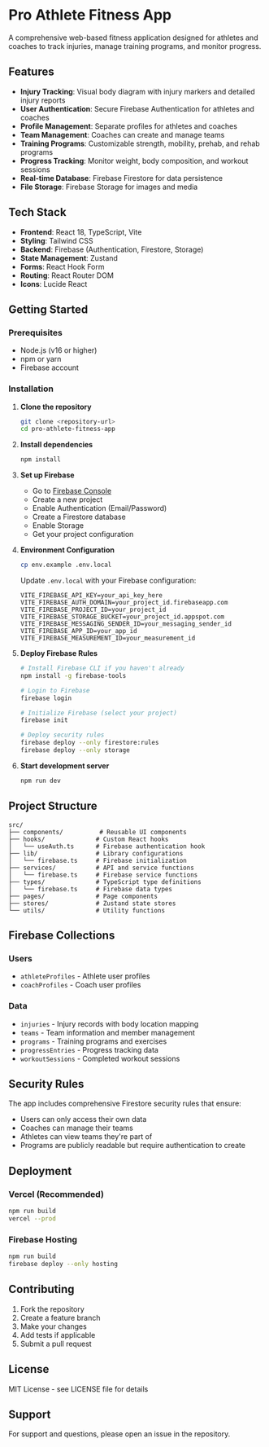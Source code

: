 # Pro Athlete Fitness App

A comprehensive web-based fitness application designed for athletes and coaches to track injuries, manage training programs, and monitor progress.

## Features

- **Injury Tracking**: Visual body diagram with injury markers and detailed injury reports
- **User Authentication**: Secure Firebase Authentication for athletes and coaches
- **Profile Management**: Separate profiles for athletes and coaches
- **Team Management**: Coaches can create and manage teams
- **Training Programs**: Customizable strength, mobility, prehab, and rehab programs
- **Progress Tracking**: Monitor weight, body composition, and workout sessions
- **Real-time Database**: Firebase Firestore for data persistence
- **File Storage**: Firebase Storage for images and media

## Tech Stack

- **Frontend**: React 18, TypeScript, Vite
- **Styling**: Tailwind CSS
- **Backend**: Firebase (Authentication, Firestore, Storage)
- **State Management**: Zustand
- **Forms**: React Hook Form
- **Routing**: React Router DOM
- **Icons**: Lucide React

## Getting Started

### Prerequisites

- Node.js (v16 or higher)
- npm or yarn
- Firebase account

### Installation

1. **Clone the repository**
   ```bash
   git clone <repository-url>
   cd pro-athlete-fitness-app
   ```

2. **Install dependencies**
   ```bash
   npm install
   ```

3. **Set up Firebase**
   - Go to [Firebase Console](https://console.firebase.google.com/)
   - Create a new project
   - Enable Authentication (Email/Password)
   - Create a Firestore database
   - Enable Storage
   - Get your project configuration

4. **Environment Configuration**
   ```bash
   cp env.example .env.local
   ```
   
   Update `.env.local` with your Firebase configuration:
   ```env
   VITE_FIREBASE_API_KEY=your_api_key_here
   VITE_FIREBASE_AUTH_DOMAIN=your_project_id.firebaseapp.com
   VITE_FIREBASE_PROJECT_ID=your_project_id
   VITE_FIREBASE_STORAGE_BUCKET=your_project_id.appspot.com
   VITE_FIREBASE_MESSAGING_SENDER_ID=your_messaging_sender_id
   VITE_FIREBASE_APP_ID=your_app_id
   VITE_FIREBASE_MEASUREMENT_ID=your_measurement_id
   ```

5. **Deploy Firebase Rules**
   ```bash
   # Install Firebase CLI if you haven't already
   npm install -g firebase-tools
   
   # Login to Firebase
   firebase login
   
   # Initialize Firebase (select your project)
   firebase init
   
   # Deploy security rules
   firebase deploy --only firestore:rules
   firebase deploy --only storage
   ```

6. **Start development server**
   ```bash
   npm run dev
   ```

## Project Structure

```
src/
├── components/          # Reusable UI components
├── hooks/              # Custom React hooks
│   └── useAuth.ts      # Firebase authentication hook
├── lib/                # Library configurations
│   └── firebase.ts     # Firebase initialization
├── services/           # API and service functions
│   └── firebase.ts     # Firebase service functions
├── types/              # TypeScript type definitions
│   └── firebase.ts     # Firebase data types
├── pages/              # Page components
├── stores/             # Zustand state stores
└── utils/              # Utility functions
```

## Firebase Collections

### Users
- `athleteProfiles` - Athlete user profiles
- `coachProfiles` - Coach user profiles

### Data
- `injuries` - Injury records with body location mapping
- `teams` - Team information and member management
- `programs` - Training programs and exercises
- `progressEntries` - Progress tracking data
- `workoutSessions` - Completed workout sessions

## Security Rules

The app includes comprehensive Firestore security rules that ensure:
- Users can only access their own data
- Coaches can manage their teams
- Athletes can view teams they're part of
- Programs are publicly readable but require authentication to create

## Deployment

### Vercel (Recommended)
```bash
npm run build
vercel --prod
```

### Firebase Hosting
```bash
npm run build
firebase deploy --only hosting
```

## Contributing

1. Fork the repository
2. Create a feature branch
3. Make your changes
4. Add tests if applicable
5. Submit a pull request

## License

MIT License - see LICENSE file for details

## Support

For support and questions, please open an issue in the repository.
